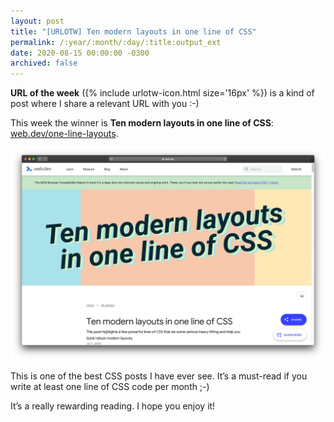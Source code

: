 ```yaml
---
layout: post
title: "[URLOTW] Ten modern layouts in one line of CSS"
permalink: /:year/:month/:day/:title:output_ext
date: 2020-08-15 00:00:00 -0300
archived: false
---
```


<p>
  <b>URL of the week</b> ({% include urlotw-icon.html size='16px' %}) is a kind of post where I share a relevant URL with you :-)
</p>

This week the winner is **Ten modern layouts in one line of CSS**:
[web.dev/one-line-layouts](https://web.dev/one-line-layouts).

[![Ten modern layouts in one line of CSS website](/assets/ten-modern-layouts-in-one-line-of-css.png "Ten modern layouts in one line of CSS website")](/assets/ten-modern-layouts-in-one-line-of-css.png)

This is one of the best CSS posts I have ever see. It’s a must-read if you write at least one line of CSS code per month ;-)

It’s a really rewarding reading. I hope you enjoy it!
